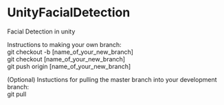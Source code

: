 # UnityFacialDetection
Facial Detection in unity

Instructions to making your own branch:		
git checkout -b [name_of_your_new_branch]		
git checkout [name_of_your_new_branch]		
git push origin [name_of_your_new_branch]		

(Optional) Instuctions for pulling the master branch into your development branch:		
git pull
